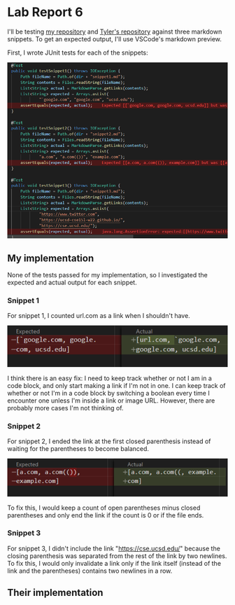 # Lab Report 6

I'll be testing [my repository](https://github.com/bent101/markdown-parse) and [Tyler's repository](https://github.com/tylercyang/markdown-parse) against three markdown snippets. To get an expected output, I'll use VSCode's markdown preview.

First, I wrote JUnit tests for each of the snippets:

![junit-tests.png](junit-tests.png)

## My implementation

None of the tests passed for my implementation, so I investigated the expected and actual output for each snippet. 

### Snippet 1

For snippet 1, I counted url.com as a link when I shouldn't have. 

![snippet-1.png](snippet-1.png)

I think there is an easy fix: I need to keep track whether or not I am in a code block, and only start making a link if I'm not in one. I can keep track of whether or not I'm in a code block by switching a boolean every time I encounter one unless I'm inside a link or image URL. However, there are probably more cases I'm not thinking of. 

### Snippet 2

For snippet 2, I ended the link at the first closed parenthesis instead of waiting for the parentheses to become balanced.

![snippet-2.png](snippet-2.png)

To fix this, I would keep a count of open parentheses minus closed parentheses and only end the link if the count is 0 or if the file ends.

### Snippet 3

For snippet 3, I  didn't include the link "https://cse.ucsd.edu/" because the closing parenthesis was separated from the rest of the link by two newlines. To fix this, I would only invalidate a link only if the link itself (instead of the link and the parentheses) contains two newlines in a row.

## Their implementation

